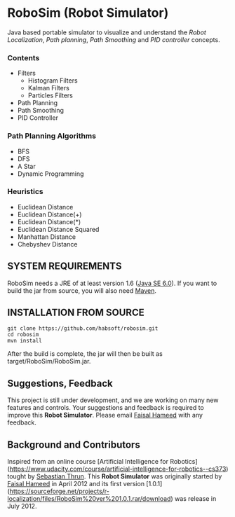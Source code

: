 # RoboSim (Robot Simulator)

Java based portable simulator to visualize and understand the *Robot Localization*, *Path planning*, *Path Smoothing* and *PID controller* concepts.

### Contents
* Filters
  * Histogram Filters
  * Kalman Filters
  * Particles Filters
* Path Planning
* Path Smoothing
* PID Controller

### Path Planning Algorithms

* BFS
* DFS
* A Star
* Dynamic Programming

### Heuristics

* Euclidean Distance
* Euclidean Distance(+)
* Euclidean Distance(*)
* Euclidean Distance Squared
* Manhattan Distance
* Chebyshev Distance

SYSTEM REQUIREMENTS
-------------------

RoboSim needs a JRE of at least version 1.6 ([Java SE 6.0](http://www.oracle.com/technetwork/java/javase/downloads/index.html)). If you want to build the jar from source, you will
also need [Maven](http://maven.apache.org/).

INSTALLATION FROM SOURCE
------------------------

	git clone https://github.com/habsoft/robosim.git
	cd robosim
	mvn install
	
After the build is complete, the jar will then be built as target/RoboSim/RoboSim.jar.

Suggestions, Feedback
----
This project is still under development, and we are working on many new features and controls. Your suggestions and feedback is required to improve this **Robot Simulator**.
Please email [Faisal Hameed](mailto:faisal.hameed.pk@gmail.com) with any feedback.

Background and Contributors
---------------------------
Inspired from an online course [Artificial Intelligence for Robotics] (https://www.udacity.com/course/artificial-intelligence-for-robotics--cs373) tought by [Sebastian Thrun](https://en.wikipedia.org/wiki/Sebastian_Thrun).
This **Robot Simulator** was originally started by [Faisal Hameed](https://pk.linkedin.com/in/faisalhameedpk
) in April 2012 and its first version [1.0.1] (https://sourceforge.net/projects/r-localization/files/RoboSim%20ver%201.0.1.rar/download) was release in July 2012.
